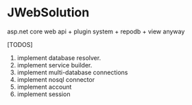 # JWebSolution
asp.net core web api + plugin system + repodb + view anyway

[TODOS]
1. implement database resolver.
2. implement service builder.
3. implement multi-database connections
4. implement nosql connector
5. implement account
6. implement session